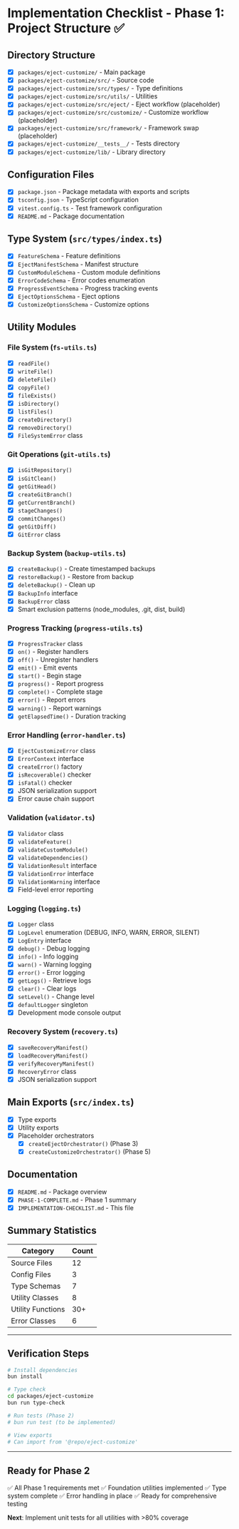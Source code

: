 # Implementation Checklist - Phase 1: Project Structure ✅

## Directory Structure
- [x] `packages/eject-customize/` - Main package
- [x] `packages/eject-customize/src/` - Source code
- [x] `packages/eject-customize/src/types/` - Type definitions
- [x] `packages/eject-customize/src/utils/` - Utilities
- [x] `packages/eject-customize/src/eject/` - Eject workflow (placeholder)
- [x] `packages/eject-customize/src/customize/` - Customize workflow (placeholder)
- [x] `packages/eject-customize/src/framework/` - Framework swap (placeholder)
- [x] `packages/eject-customize/__tests__/` - Tests directory
- [x] `packages/eject-customize/lib/` - Library directory

## Configuration Files
- [x] `package.json` - Package metadata with exports and scripts
- [x] `tsconfig.json` - TypeScript configuration
- [x] `vitest.config.ts` - Test framework configuration
- [x] `README.md` - Package documentation

## Type System (`src/types/index.ts`)
- [x] `FeatureSchema` - Feature definitions
- [x] `EjectManifestSchema` - Manifest structure
- [x] `CustomModuleSchema` - Custom module definitions
- [x] `ErrorCodeSchema` - Error codes enumeration
- [x] `ProgressEventSchema` - Progress tracking events
- [x] `EjectOptionsSchema` - Eject options
- [x] `CustomizeOptionsSchema` - Customize options

## Utility Modules

### File System (`fs-utils.ts`)
- [x] `readFile()`
- [x] `writeFile()`
- [x] `deleteFile()`
- [x] `copyFile()`
- [x] `fileExists()`
- [x] `isDirectory()`
- [x] `listFiles()`
- [x] `createDirectory()`
- [x] `removeDirectory()`
- [x] `FileSystemError` class

### Git Operations (`git-utils.ts`)
- [x] `isGitRepository()`
- [x] `isGitClean()`
- [x] `getGitHead()`
- [x] `createGitBranch()`
- [x] `getCurrentBranch()`
- [x] `stageChanges()`
- [x] `commitChanges()`
- [x] `getGitDiff()`
- [x] `GitError` class

### Backup System (`backup-utils.ts`)
- [x] `createBackup()` - Create timestamped backups
- [x] `restoreBackup()` - Restore from backup
- [x] `deleteBackup()` - Clean up
- [x] `BackupInfo` interface
- [x] `BackupError` class
- [x] Smart exclusion patterns (node_modules, .git, dist, build)

### Progress Tracking (`progress-utils.ts`)
- [x] `ProgressTracker` class
- [x] `on()` - Register handlers
- [x] `off()` - Unregister handlers
- [x] `emit()` - Emit events
- [x] `start()` - Begin stage
- [x] `progress()` - Report progress
- [x] `complete()` - Complete stage
- [x] `error()` - Report errors
- [x] `warning()` - Report warnings
- [x] `getElapsedTime()` - Duration tracking

### Error Handling (`error-handler.ts`)
- [x] `EjectCustomizeError` class
- [x] `ErrorContext` interface
- [x] `createError()` factory
- [x] `isRecoverable()` checker
- [x] `isFatal()` checker
- [x] JSON serialization support
- [x] Error cause chain support

### Validation (`validator.ts`)
- [x] `Validator` class
- [x] `validateFeature()`
- [x] `validateCustomModule()`
- [x] `validateDependencies()`
- [x] `ValidationResult` interface
- [x] `ValidationError` interface
- [x] `ValidationWarning` interface
- [x] Field-level error reporting

### Logging (`logging.ts`)
- [x] `Logger` class
- [x] `LogLevel` enumeration (DEBUG, INFO, WARN, ERROR, SILENT)
- [x] `LogEntry` interface
- [x] `debug()` - Debug logging
- [x] `info()` - Info logging
- [x] `warn()` - Warning logging
- [x] `error()` - Error logging
- [x] `getLogs()` - Retrieve logs
- [x] `clear()` - Clear logs
- [x] `setLevel()` - Change level
- [x] `defaultLogger` singleton
- [x] Development mode console output

### Recovery System (`recovery.ts`)
- [x] `saveRecoveryManifest()`
- [x] `loadRecoveryManifest()`
- [x] `verifyRecoveryManifest()`
- [x] `RecoveryError` class
- [x] JSON serialization support

## Main Exports (`src/index.ts`)
- [x] Type exports
- [x] Utility exports
- [x] Placeholder orchestrators
  - [x] `createEjectOrchestrator()` (Phase 3)
  - [x] `createCustomizeOrchestrator()` (Phase 5)

## Documentation
- [x] `README.md` - Package overview
- [x] `PHASE-1-COMPLETE.md` - Phase 1 summary
- [x] `IMPLEMENTATION-CHECKLIST.md` - This file

## Summary Statistics
| Category | Count |
|----------|-------|
| Source Files | 12 |
| Config Files | 3 |
| Type Schemas | 7 |
| Utility Classes | 8 |
| Utility Functions | 30+ |
| Error Classes | 6 |

---

## Verification Steps

```bash
# Install dependencies
bun install

# Type check
cd packages/eject-customize
bun run type-check

# Run tests (Phase 2)
# bun run test (to be implemented)

# View exports
# Can import from '@repo/eject-customize'
```

---

## Ready for Phase 2

✅ All Phase 1 requirements met
✅ Foundation utilities implemented
✅ Type system complete
✅ Error handling in place
✅ Ready for comprehensive testing

**Next**: Implement unit tests for all utilities with >80% coverage
